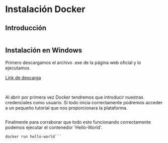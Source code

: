 # Instalación Docker

## Introducción

![]()

## Instalación en Windows

Primero descargamos el archivo .exe de la página web oficial y lo ejecutamos

[Link de descarga](https://docs.docker.com/desktop/windows/install/)

![]()
![]()

Al abrir por primera vez Docker tendremos que introducir nuestras credenciales como usuario.
Si todo inicia correctamente podremos acceder a un pequeño tutorial que nos proporcionara la plataforma.

![]()

Finalmente para corraborar que todo este funcionando correctamente  podemos ejecutar el contenedor 'Hello-World'.

```
docker run hello-world```
